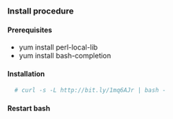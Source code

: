### Install procedure

#### Prerequisites

* yum install perl-local-lib
* yum install bash-completion

#### Installation

```bash
  # curl -s -L http://bit.ly/1mq6AJr | bash -
```

#### Restart bash
